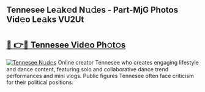 ## Tennesee Le𝚊k𝚎d N𝚞𝚍es - Part-MjG Photos Vid𝚎o Le𝚊ks VU2Ut

# <h2><a href="http://fbeyfdz.evod.top/?m=Tennesee">🔗 👉🔴 Tennesee Vid𝚎o Ph𝚘t𝚘s</a></h2>

[![Tennesee N𝚞d𝚎s](https://i.imgur.com/8V9OHl7.gif)](http://fbeyfdz.evod.top/?m=Tennesee)
Online creator Tennesee who creates engaging lifestyle and dance content, featuring solo and collaborative dance trend performances and mini vlogs. Public figures Tennesee often face criticism for their political positions. 
